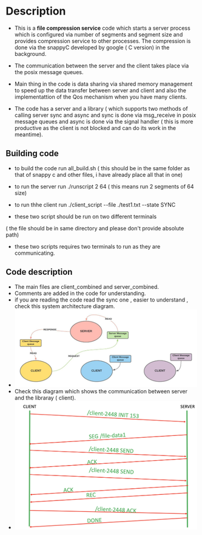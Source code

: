 
# Description 

* This is a **file compression service** code which starts a server process which is configured via number of segments and segment size and provides compression      service to other processes. The compression is done via the snappyC developed by google ( C version) in the background.

* The communication between the server and the client takes place via the posix message queues.

* Main thing in the code is data sharing via shared memory management to speed up the data transfer between server and client and also the implementattion of the Qos mechanism when you have many clients. 

* The code has a server and a library ( which supports two methods of calling server sync and async and sync is done via msg_receive in posix message queues and async is done via the signal handler ( this is more productive as the client is not blocked and can do its work in the meantime).

## Building code
* to build the code run all_build.sh ( this should be in the same folder as that of snappy c and other files, i have already place all that in one)




* to run the server run   ./runscript 2 64 ( this means run 2 segments of 64 size) 

* to run thhe client run  ./client_script --file ./test1.txt --state SYNC 
* these two script should be run on two different terminals  

( the file should be in same directory and please don't provide absolute path)




* these two scripts requires two terminals to run as they are communicating. 

## Code description

* The main files are client_combined and server_combined.
* Comments are added in the code for understanding. 
* if you are reading the code read the sync one , easier to understand , check this system architecture diagram. 
* ![Overall Architecture](/images/fig1.jpeg)
* Check this diagram which shows the communication between server and the libraray ( client).
* ![Server and Client](/images/fig3.png)
